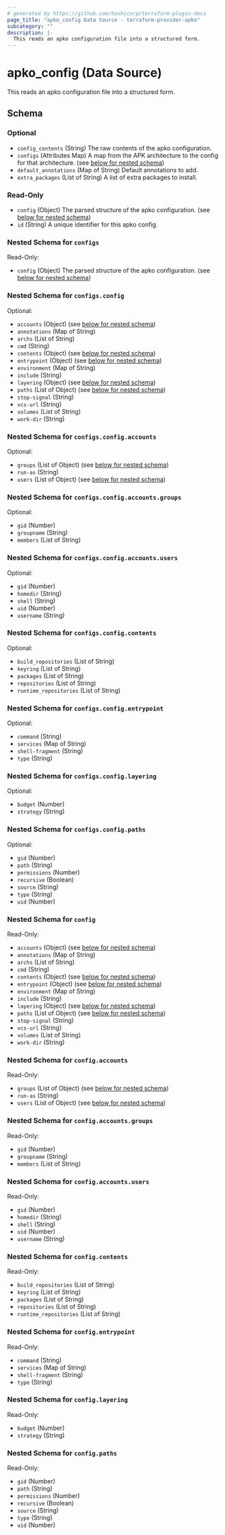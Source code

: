 ```yaml
---
# generated by https://github.com/hashicorp/terraform-plugin-docs
page_title: "apko_config Data Source - terraform-provider-apko"
subcategory: ""
description: |-
  This reads an apko configuration file into a structured form.
---
```


# apko_config (Data Source)

This reads an apko configuration file into a structured form.



<!-- schema generated by tfplugindocs -->
## Schema

### Optional

- `config_contents` (String) The raw contents of the apko configuration.
- `configs` (Attributes Map) A map from the APK architecture to the config for that architecture. (see [below for nested schema](#nestedatt--configs))
- `default_annotations` (Map of String) Default annotations to add.
- `extra_packages` (List of String) A list of extra packages to install.

### Read-Only

- `config` (Object) The parsed structure of the apko configuration. (see [below for nested schema](#nestedatt--config))
- `id` (String) A unique identifier for this apko config.

<a id="nestedatt--configs"></a>
### Nested Schema for `configs`

Read-Only:

- `config` (Object) The parsed structure of the apko configuration. (see [below for nested schema](#nestedatt--configs--config))

<a id="nestedatt--configs--config"></a>
### Nested Schema for `configs.config`

Optional:

- `accounts` (Object) (see [below for nested schema](#nestedobjatt--configs--config--accounts))
- `annotations` (Map of String)
- `archs` (List of String)
- `cmd` (String)
- `contents` (Object) (see [below for nested schema](#nestedobjatt--configs--config--contents))
- `entrypoint` (Object) (see [below for nested schema](#nestedobjatt--configs--config--entrypoint))
- `environment` (Map of String)
- `include` (String)
- `layering` (Object) (see [below for nested schema](#nestedobjatt--configs--config--layering))
- `paths` (List of Object) (see [below for nested schema](#nestedobjatt--configs--config--paths))
- `stop-signal` (String)
- `vcs-url` (String)
- `volumes` (List of String)
- `work-dir` (String)

<a id="nestedobjatt--configs--config--accounts"></a>
### Nested Schema for `configs.config.accounts`

Optional:

- `groups` (List of Object) (see [below for nested schema](#nestedobjatt--configs--config--accounts--groups))
- `run-as` (String)
- `users` (List of Object) (see [below for nested schema](#nestedobjatt--configs--config--accounts--users))

<a id="nestedobjatt--configs--config--accounts--groups"></a>
### Nested Schema for `configs.config.accounts.groups`

Optional:

- `gid` (Number)
- `groupname` (String)
- `members` (List of String)


<a id="nestedobjatt--configs--config--accounts--users"></a>
### Nested Schema for `configs.config.accounts.users`

Optional:

- `gid` (Number)
- `homedir` (String)
- `shell` (String)
- `uid` (Number)
- `username` (String)



<a id="nestedobjatt--configs--config--contents"></a>
### Nested Schema for `configs.config.contents`

Optional:

- `build_repositories` (List of String)
- `keyring` (List of String)
- `packages` (List of String)
- `repositories` (List of String)
- `runtime_repositories` (List of String)


<a id="nestedobjatt--configs--config--entrypoint"></a>
### Nested Schema for `configs.config.entrypoint`

Optional:

- `command` (String)
- `services` (Map of String)
- `shell-fragment` (String)
- `type` (String)


<a id="nestedobjatt--configs--config--layering"></a>
### Nested Schema for `configs.config.layering`

Optional:

- `budget` (Number)
- `strategy` (String)


<a id="nestedobjatt--configs--config--paths"></a>
### Nested Schema for `configs.config.paths`

Optional:

- `gid` (Number)
- `path` (String)
- `permissions` (Number)
- `recursive` (Boolean)
- `source` (String)
- `type` (String)
- `uid` (Number)




<a id="nestedatt--config"></a>
### Nested Schema for `config`

Read-Only:

- `accounts` (Object) (see [below for nested schema](#nestedobjatt--config--accounts))
- `annotations` (Map of String)
- `archs` (List of String)
- `cmd` (String)
- `contents` (Object) (see [below for nested schema](#nestedobjatt--config--contents))
- `entrypoint` (Object) (see [below for nested schema](#nestedobjatt--config--entrypoint))
- `environment` (Map of String)
- `include` (String)
- `layering` (Object) (see [below for nested schema](#nestedobjatt--config--layering))
- `paths` (List of Object) (see [below for nested schema](#nestedobjatt--config--paths))
- `stop-signal` (String)
- `vcs-url` (String)
- `volumes` (List of String)
- `work-dir` (String)

<a id="nestedobjatt--config--accounts"></a>
### Nested Schema for `config.accounts`

Read-Only:

- `groups` (List of Object) (see [below for nested schema](#nestedobjatt--config--accounts--groups))
- `run-as` (String)
- `users` (List of Object) (see [below for nested schema](#nestedobjatt--config--accounts--users))

<a id="nestedobjatt--config--accounts--groups"></a>
### Nested Schema for `config.accounts.groups`

Read-Only:

- `gid` (Number)
- `groupname` (String)
- `members` (List of String)


<a id="nestedobjatt--config--accounts--users"></a>
### Nested Schema for `config.accounts.users`

Read-Only:

- `gid` (Number)
- `homedir` (String)
- `shell` (String)
- `uid` (Number)
- `username` (String)



<a id="nestedobjatt--config--contents"></a>
### Nested Schema for `config.contents`

Read-Only:

- `build_repositories` (List of String)
- `keyring` (List of String)
- `packages` (List of String)
- `repositories` (List of String)
- `runtime_repositories` (List of String)


<a id="nestedobjatt--config--entrypoint"></a>
### Nested Schema for `config.entrypoint`

Read-Only:

- `command` (String)
- `services` (Map of String)
- `shell-fragment` (String)
- `type` (String)


<a id="nestedobjatt--config--layering"></a>
### Nested Schema for `config.layering`

Read-Only:

- `budget` (Number)
- `strategy` (String)


<a id="nestedobjatt--config--paths"></a>
### Nested Schema for `config.paths`

Read-Only:

- `gid` (Number)
- `path` (String)
- `permissions` (Number)
- `recursive` (Boolean)
- `source` (String)
- `type` (String)
- `uid` (Number)

